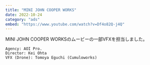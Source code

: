 ```yaml
---
title: "MINI JOHN COOPER WORKS"
date: 2022-10-24
category: "ads"
embed: "https://www.youtube.com/watch?v=Df4o82Q-j4Q"
---
```


MINI JOHN COOPER WORKSのムービーの一部VFXを担当しました。

```plaintext
Agency: AOI Pro.
Director: Kei Ohta
VFX (Drone): Tomoya Eguchi (Cumuloworks) 
```
